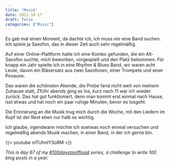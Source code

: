 ```yaml
---
title: "Musik"
date: 2021-10-17
draft: false
categories: ["Music"]
---
```

Es gab mal einen Moment, da dachte ich, ich muss mir eine Band suchen. Ich spiele ja Saxofon, das in dieser Zeit auch sehr regelmäßig.

Auf einer Online-Plattform hatte ich eine Kombo gefunden, die ein Alt-Saxofon suchte, mich beworben, vorgespielt und den Platz bekommen. Für knapp ein Jahr spielte ich in eine Rhythm & Blues Band, wir waren acht Leute, davon ein Bläsersatz aus zwei Saxofonen, einer Trompete und einer Posaune.

Das waren die schönsten Abende, die Probe fand nicht weit von meinem Zuhause statt, 21Uhr abends ging es los, kurz nach 11 war ich wieder zurück. Das hat gut funktioniert, denn man kommt erst einmal nach Hause, isst etwas und hat noch ein paar ruhige Minuten, bevor es losgeht.

Die Erinnerung an die Musik trug mich durch die Woche, mit den Liedern im Kopf ist der Rest eben nur halb so wichtig.

Ich glaube, irgendwann möchte ich soetwas noch einmal versuchen und regelmäßig abends Musik machen, in einer Band, in der ich gerne bin.

{{< youtube mTUhnIY3oRM >}}

_This is day 67 of my [#100daystooffload](https://100daystooffload.com/) series, a challenge to write 100 blog posts in a year._